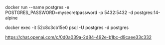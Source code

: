 docker run --name postgres -e POSTGRES_PASSWORD=mysecretpassword -p 5432:5432 -d postgres:14-alpine

docker exec -it 52c8c3cb15e0 psql -U postgres -d postgres

https://chat.openai.com/c/0d0a039a-2d84-492e-b1bc-d9caee33c332